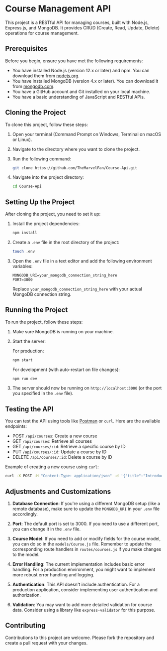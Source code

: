 # Course Management API

This project is a RESTful API for managing courses, built with Node.js, Express.js, and MongoDB. It provides CRUD (Create, Read, Update, Delete) operations for course management.

## Prerequisites

Before you begin, ensure you have met the following requirements:

* You have installed Node.js (version 12.x or later) and npm. You can download them from [nodejs.org](https://nodejs.org/).
* You have installed MongoDB (version 4.x or later). You can download it from [mongodb.com](https://www.mongodb.com/try/download/community).
* You have a GitHub account and Git installed on your local machine.
* You have a basic understanding of JavaScript and RESTful APIs.

## Cloning the Project

To clone this project, follow these steps:

1. Open your terminal (Command Prompt on Windows, Terminal on macOS or Linux).
2. Navigate to the directory where you want to clone the project.
3. Run the following command:

   ```bash
   git clone https://github.com/TheMarvelFan/Course-Api.git
   ```

4. Navigate into the project directory:

   ```bash
   cd Course-Api
   ```

## Setting Up the Project

After cloning the project, you need to set it up:

1. Install the project dependencies:

   ```bash
   npm install
   ```

2. Create a `.env` file in the root directory of the project:

   ```bash
   touch .env
   ```

3. Open the `.env` file in a text editor and add the following environment variables:

   ```
   MONGODB_URI=your_mongodb_connection_string_here
   PORT=3000
   ```

   Replace `your_mongodb_connection_string_here` with your actual MongoDB connection string.

## Running the Project

To run the project, follow these steps:

1. Make sure MongoDB is running on your machine.

2. Start the server:

   For production:
   ```bash
   npm start
   ```

   For development (with auto-restart on file changes):
   ```bash
   npm run dev
   ```

3. The server should now be running on `http://localhost:3000` (or the port you specified in the `.env` file).

## Testing the API

You can test the API using tools like [Postman](https://www.postman.com/) or `curl`. Here are the available endpoints:

- POST `/api/courses`: Create a new course
- GET `/api/courses`: Retrieve all courses
- GET `/api/courses/:id`: Retrieve a specific course by ID
- PUT `/api/courses/:id`: Update a course by ID
- DELETE `/api/courses/:id`: Delete a course by ID

Example of creating a new course using `curl`:

```bash
curl -X POST -H "Content-Type: application/json" -d '{"title":"Introduction to Node.js","description":"Learn the basics of Node.js","duration":120}' http://localhost:3000/api/courses
```

## Adjustments and Customizations

1. **Database Connection**: If you're using a different MongoDB setup (like a remote database), make sure to update the `MONGODB_URI` in your `.env` file accordingly.

2. **Port**: The default port is set to 3000. If you need to use a different port, you can change it in the `.env` file.

3. **Course Model**: If you need to add or modify fields for the course model, you can do so in the `models/Course.js` file. Remember to update the corresponding route handlers in `routes/courses.js` if you make changes to the model.

4. **Error Handling**: The current implementation includes basic error handling. For a production environment, you might want to implement more robust error handling and logging.

5. **Authentication**: This API doesn't include authentication. For a production application, consider implementing user authentication and authorization.

6. **Validation**: You may want to add more detailed validation for course data. Consider using a library like `express-validator` for this purpose.

## Contributing

Contributions to this project are welcome. Please fork the repository and create a pull request with your changes.
